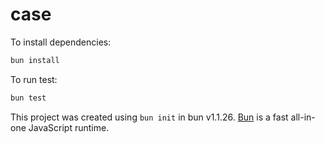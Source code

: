 # case

To install dependencies:

```bash
bun install
```

To run test:

```bash
bun test
```

This project was created using `bun init` in bun v1.1.26. [Bun](https://bun.sh) is a fast all-in-one JavaScript runtime.
